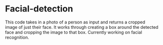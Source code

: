 # Facial-detection
This code takes in a photo of a person as input and returns a cropped image of just their face. It works through creating a box around the detected face and cropping the image to that box. 
Currently working on facial recognition.
